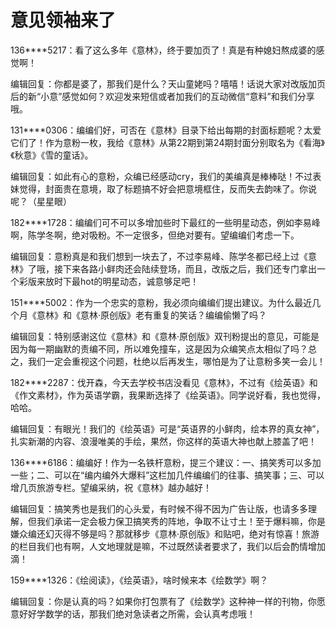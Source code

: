 # 意见领袖来了

136****5217：看了这么多年《意林》，终于要加页了！真是有种媳妇熬成婆的感觉啊！ 

编辑回复：你都是婆了，那我们是什么？天山童姥吗？嘻嘻！话说大家对改版加页后的新“小意”感觉如何？欢迎发来短信或者加我们的互动微信“意料”和我们分享哦。 

131****0306：编编们好，可否在《意林》目录下给出每期的封面标题呢？太爱它们了！作为意粉一枚，我给《意林》从第22期到第24期封面分别取名为《看海》《秋意》《雪的童话》。 

编辑回复：如此有心的意粉，众编已经感动cry，我们的美编真是棒棒哒！不过表妹觉得，封面贵在意境，取了标题搞不好会把意境框住，反而失去韵味了。你说呢？（星星眼） 

182****1728：编编们可不可以多增加些时下最红的一些明星动态，例如李易峰啊，陈学冬啊，绝对吸粉。不一定很多，但绝对要有。望编编们考虑一下。 

编辑回复：意粉真是和我们想到一块去了，不过李易峰、陈学冬都已经上过《意林》了哦，接下来各路小鲜肉还会陆续登场，而且，改版之后，我们还专门拿出一个彩版来放时下最hot的明星动态，诚意够足吧！ 

151****5002：作为一个忠实的意粉，我必须向编编们提出建议。为什么最近几个月《意林》和《意林·原创版》老有重复的笑话？编编偷懒了吗？ 

编辑回复：特别感谢这位《意林》和《意林·原创版》双刊粉提出的意见，可能是因为每一期幽默的责编不同，所以难免撞车，这是因为众编笑点太相似了吗？总之，我们一定会重视这个问题，杜绝以后再发生，哪怕是为了让意粉多笑一会儿！ 

182****2287：伐开森，今天去学校书店没看见《意林》，不过有《绘英语》和《作文素材》，作为英语学霸，我果断选择了《绘英语》。同学说好看，我也觉得，哈哈。 

编辑回复：有眼光！我们的《绘英语》可是“英语界的小鲜肉，绘本界的真女神”，扎实新潮的内容、浪漫唯美的手绘，果然，你这样的英语大神也献上膝盖了吧！ 

136****6186：编编好！作为一名铁杆意粉，提三个建议：一、搞笑秀可以多加一些；二、可以在“编内编外大爆料”这栏加几件编编们的往事、搞笑事；三、可以增几页旅游专栏。望编采纳，祝《意林》越办越好！ 

编辑回复：搞笑秀也是我们的心头爱，有时候不得不因为广告让版，也请多多理解，但我们承诺一定会极力保卫搞笑秀的阵地，争取不让寸土！至于爆料嘛，你是嫌众编还幻灭得不够是吗？那就移步《意林·原创版》和贴吧，绝对有惊喜！旅游的栏目我们也有啊，人文地理就是嘛，不过既然读者要求了，我们以后会酌情增加滴！ 

159****1326：《绘阅读》，《绘英语》，啥时候来本《绘数学》啊？ 

编辑回复：你是认真的吗？如果你打包票有了《绘数学》这种神一样的刊物，你愿意好好学数学的话，那我们绝对急读者之所需，会认真考虑哦！